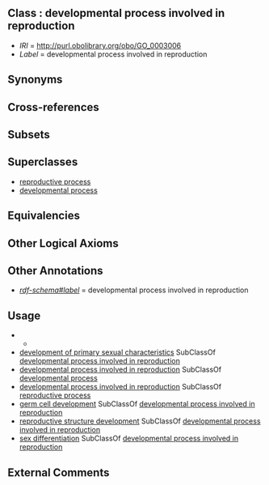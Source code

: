 
## Class : developmental process involved in reproduction

 * *IRI* = http://purl.obolibrary.org/obo/GO_0003006
 * *Label* = developmental process involved in reproduction

## Synonyms


## Cross-references


## Subsets


## Superclasses

 * [reproductive process](../../GO/14/GO_0022414.md)
 * [developmental process](../../GO/02/GO_0032502.md)

## Equivalencies


## Other Logical Axioms


## Other Annotations

 * *[rdf-schema#label](../../el/rdf-schema#label.md)* = developmental process involved in reproduction

## Usage

 * -
 * [development of primary sexual characteristics](../../GO/37/GO_0045137.md) SubClassOf [developmental process involved in reproduction](../../GO/06/GO_0003006.md)
 * [developmental process involved in reproduction](../../GO/06/GO_0003006.md) SubClassOf [developmental process](../../GO/02/GO_0032502.md)
 * [developmental process involved in reproduction](../../GO/06/GO_0003006.md) SubClassOf [reproductive process](../../GO/14/GO_0022414.md)
 * [germ cell development](../../GO/81/GO_0007281.md) SubClassOf [developmental process involved in reproduction](../../GO/06/GO_0003006.md)
 * [reproductive structure development](../../GO/08/GO_0048608.md) SubClassOf [developmental process involved in reproduction](../../GO/06/GO_0003006.md)
 * [sex differentiation](../../GO/48/GO_0007548.md) SubClassOf [developmental process involved in reproduction](../../GO/06/GO_0003006.md)

## External Comments

